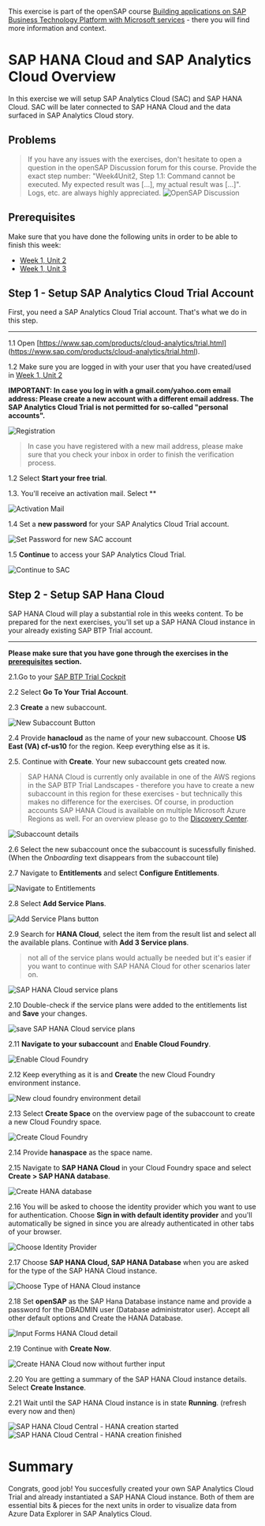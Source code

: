 This exercise is part of the openSAP course [Building applications on SAP Business Technology Platform with Microsoft services](https://open.sap.com/courses/btpma1) - there you will find more information and context. 

# SAP HANA Cloud and SAP Analytics Cloud Overview

In this exercise we will setup SAP Analytics Cloud (SAC) and SAP HANA Cloud. SAC will be later connected to SAP HANA Cloud and the data surfaced in SAP Analytics Cloud story. 

## Problems
> If you have any issues with the exercises, don't hesitate to open a question in the openSAP Discussion forum for this course. Provide the exact step number: "Week4Unit2, Step 1.1: Command cannot be executed. My expected result was [...], my actual result was [...]". Logs, etc. are always highly appreciated. 
 ![OpenSAP Discussion](../../images/opensap-forum.png)

## Prerequisites

Make sure that you have done the following units in order to be able to finish this week: 

* [Week 1, Unit 2](../../Week1/Unit2/README.md)
* [Week 1, Unit 3](../../Week1/Unit3/README.md)
 
## Step 1 - Setup SAP Analytics Cloud Trial Account

First, you need a SAP Analytics Cloud Trial account. That's what we do in this step. 

---

1.1 Open [https://www.sap.com/products/cloud-analytics/trial.html] (https://www.sap.com/products/cloud-analytics/trial.html). 

1.2 Make sure you are logged in with your user that you have created/used in [Week 1, Unit 2](../../Week1/Unit2/README.md)

**IMPORTANT: In case you log in with a gmail.com/yahoo.com email address: Please create a new account with a different email address. The SAP Analytics Cloud Trial is not permitted for so-called "personal accounts".** 

![Registration](./images/00-login.png)

> In case you have registered with a new mail address, please make sure that you check your inbox in order to finish the verification process. 

1.2 Select **Start your free trial**. 

1.3. You'll receive an activation mail. Select **

![Activation Mail](./images/03-sac-activation.png)
 
1.4 Set a **new password** for your SAP Analytics Cloud Trial account. 

![Set Password for new SAC account](./images/04-set-password.png)

1.5 **Continue** to access your SAP Analytics Cloud Trial. 

![Continue to SAC](./images/05-continue.png)

 ## Step 2 - Setup SAP Hana Cloud

SAP HANA Cloud will play a substantial role in this weeks content. To be prepared for the next exercises, you'll set up a SAP HANA Cloud instance in your already existing SAP BTP Trial account. 

---

**Please make sure that you have gone through the exercises in the [prerequisites](#prerequisites) section.**

2.1.Go to your [SAP BTP Trial Cockpit](https://hanatrial.ondemand.com)

2.2 Select **Go To Your Trial Account**. 

2.3 **Create** a new subaccount. 

![New Subaccount Button](./images/06_newsubaccount.png)

2.4 Provide **hanacloud** as the name of your new subaccount. Choose **US East (VA) cf-us10** for the region. Keep everything else as it is. 

2.5. Continue with **Create**. Your new subaccount gets created now. 

> SAP HANA Cloud is currently only available in one of the AWS regions in the SAP BTP Trial Landscapes - therefore you have to create a new subaccount in this region for these exercises - but technically this makes no difference for the exercises.  Of course, in production accounts SAP HANA Cloud is available on multiple Microsoft Azure Regions as well. For an overview please go to the [Discovery Center](https://discovery-center.cloud.sap/serviceCatalog/sap-hana-cloud?region=all&tab=service_plan). 

![Subaccount details](./images/07-subaccountdetails.png)

2.6 Select the new subaccount once the subaccount is sucessfully finished. (When the *Onboarding* text disappears from the subaccount tile)

2.7 Navigate to **Entitlements** and select **Configure Entitlements**. 

![Navigate to Entitlements](./images/08-entitlements.png)

2.8 Select **Add Service Plans**. 

![Add Service Plans button](./images/09-add-service-plan.png)

2.9 Search for **HANA Cloud**, select the item from the result list and select all the available plans. Continue with **Add 3 Service plans**. 

> not all of the service plans would actually be needed but it's easier if you want to continue with SAP HANA Cloud for other scenarios later on. 

![SAP HANA Cloud service plans](./images/10-serviceplandetails.png)

2.10 Double-check if the service plans were added to the entitlements list and **Save** your changes. 

![save SAP HANA Cloud service plans](./images/11-save-entitlements.png)

2.11 **Navigate to your subaccount** and **Enable Cloud Foundry**. 

![Enable Cloud Foundry](./images/12-enable-cf.png)

2.12 Keep everything as it is and **Create** the new Cloud Foundry environment instance. 

![New cloud foundry environment detail](./images/13-new-environment.png)

2.13 Select **Create Space** on the overview page of the subaccount to create a new Cloud Foundry space. 

![Create Cloud Foundry](./images/14-create-space.png)

2.14 Provide **hanaspace** as the space name. 

2.15 Navigate to **SAP HANA Cloud** in your Cloud Foundry space and select **Create > SAP HANA database**. 

![Create HANA database](./images/15-create-hana-database.png)

2.16 You will be asked to choose the identity provider which you want to use for authentication. Choose **Sign in with default identity provider** and you'll automatically be signed in since you are already authenticated in other tabs of your browser. 

![Choose Identity Provider](./images/16-default-idp.png)

2.17 Choose **SAP HANA Cloud, SAP HANA Database** when you are asked for the type of the SAP HANA Cloud instance. 

![Choose Type of HANA Cloud instance](./images/17-type-hanadb.png)

2.18 Set **openSAP** as the SAP Hana Database instance name and provide a password for the DBADMIN user (Database administrator user). Accept all other default options and Create the HANA Database. 

![Input Forms HANA Cloud detail](./images/18-hanacloud-details.png)

2.19 Continue with **Create Now**. 

![Create HANA Cloud now without further input](./images/19-create-hana-now.png)

2.20 You are getting a summary of the SAP HANA Cloud instance details. Select **Create Instance**. 

2.21 Wait until the SAP HANA Cloud instance is in state **Running**. (refresh every now and then)

![SAP HANA Cloud Central - HANA creation started](./images/20-hana-creation-started.png)
![SAP HANA Cloud Central - HANA creation finished](./images/21-hana-creation-finished.png)

# Summary

Congrats, good job! You succesfully created your own SAP Analytics Cloud Trial and already instantiated a SAP HANA Cloud instance. Both of them are essential bits & pieces for the next units in order to visualize data from Azure Data Explorer in SAP Analytics Cloud.

